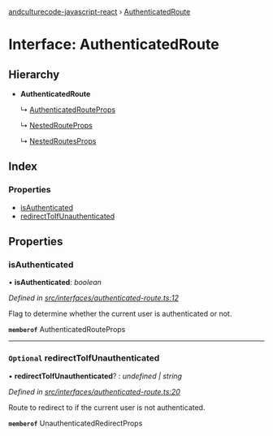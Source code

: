[andculturecode-javascript-react](../README.md) › [AuthenticatedRoute](authenticatedroute.md)

# Interface: AuthenticatedRoute

## Hierarchy

-   **AuthenticatedRoute**

    ↳ [AuthenticatedRouteProps](authenticatedrouteprops.md)

    ↳ [NestedRouteProps](nestedrouteprops.md)

    ↳ [NestedRoutesProps](nestedroutesprops.md)

## Index

### Properties

-   [isAuthenticated](authenticatedroute.md#isauthenticated)
-   [redirectToIfUnauthenticated](authenticatedroute.md#optional-redirecttoifunauthenticated)

## Properties

### isAuthenticated

• **isAuthenticated**: _boolean_

_Defined in [src/interfaces/authenticated-route.ts:12](https://github.com/AndcultureCode/AndcultureCode.JavaScript.React/blob/0523074/src/interfaces/authenticated-route.ts#L12)_

Flag to determine whether the current user is authenticated or not.

**`memberof`** AuthenticatedRouteProps

---

### `Optional` redirectToIfUnauthenticated

• **redirectToIfUnauthenticated**? : _undefined | string_

_Defined in [src/interfaces/authenticated-route.ts:20](https://github.com/AndcultureCode/AndcultureCode.JavaScript.React/blob/0523074/src/interfaces/authenticated-route.ts#L20)_

Route to redirect to if the current user is not authenticated.

**`memberof`** UnauthenticatedRedirectProps
